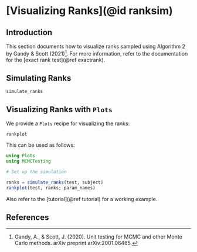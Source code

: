 
# [Visualizing Ranks](@id ranksim)

## Introduction
This section documents how to visualize ranks sampled using Algorithm 2 by Gandy & Scott (2021)[^GS2021].
For more information, refer to the documentation for the [exact rank test](@ref exactrank).

## Simulating Ranks
```@docs
simulate_ranks
```

## Visualizing Ranks with `Plots`
We provide a `Plots` recipe for visualizing the ranks:

```docs
rankplot
```

This can be used as follows:
```julia
using Plots
using MCMCTesting

# Set up the simulation

ranks = simulate_ranks(test, subject)
rankplot(test, ranks; param_names)
```
Also refer to the [tutorial](@ref tutorial) for a working example.

## References
[^GS2021]: Gandy, A., & Scott, J. (2020). Unit testing for MCMC and other Monte Carlo methods. arXiv preprint arXiv:2001.06465.
